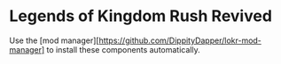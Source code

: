 # Legends of Kingdom Rush Revived

Use the [mod manager][https://github.com/DippityDapper/lokr-mod-manager] to install these components automatically.